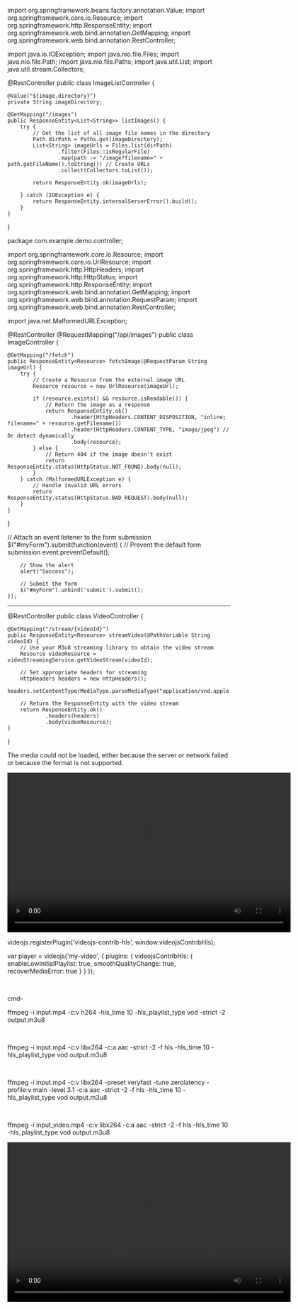 import org.springframework.beans.factory.annotation.Value;
import org.springframework.core.io.Resource;
import org.springframework.http.ResponseEntity;
import org.springframework.web.bind.annotation.GetMapping;
import org.springframework.web.bind.annotation.RestController;

import java.io.IOException;
import java.nio.file.Files;
import java.nio.file.Path;
import java.nio.file.Paths;
import java.util.List;
import java.util.stream.Collectors;

@RestController
public class ImageListController {

    @Value("${image.directory}")
    private String imageDirectory;

    @GetMapping("/images")
    public ResponseEntity<List<String>> listImages() {
        try {
            // Get the list of all image file names in the directory
            Path dirPath = Paths.get(imageDirectory);
            List<String> imageUrls = Files.list(dirPath)
                    .filter(Files::isRegularFile)
                    .map(path -> "/image?filename=" + path.getFileName().toString()) // Create URLs
                    .collect(Collectors.toList());

            return ResponseEntity.ok(imageUrls);

        } catch (IOException e) {
            return ResponseEntity.internalServerError().build();
        }
    }
}











 package com.example.demo.controller;

import org.springframework.core.io.Resource;
import org.springframework.core.io.UrlResource;
import org.springframework.http.HttpHeaders;
import org.springframework.http.HttpStatus;
import org.springframework.http.ResponseEntity;
import org.springframework.web.bind.annotation.GetMapping;
import org.springframework.web.bind.annotation.RequestParam;
import org.springframework.web.bind.annotation.RestController;

import java.net.MalformedURLException;

@RestController
@RequestMapping("/api/images")
public class ImageController {

    @GetMapping("/fetch")
    public ResponseEntity<Resource> fetchImage(@RequestParam String imageUrl) {
        try {
            // Create a Resource from the external image URL
            Resource resource = new UrlResource(imageUrl);

            if (resource.exists() && resource.isReadable()) {
                // Return the image as a response
                return ResponseEntity.ok()
                        .header(HttpHeaders.CONTENT_DISPOSITION, "inline; filename=" + resource.getFilename())
                        .header(HttpHeaders.CONTENT_TYPE, "image/jpeg") // Or detect dynamically
                        .body(resource);
            } else {
                // Return 404 if the image doesn't exist
                return ResponseEntity.status(HttpStatus.NOT_FOUND).body(null);
            }
        } catch (MalformedURLException e) {
            // Handle invalid URL errors
            return ResponseEntity.status(HttpStatus.BAD_REQUEST).body(null);
        }
    }
}
 
 
 
 // Attach an event listener to the form submission
    $("#myForm").submit(function(event) {
        // Prevent the default form submission
        event.preventDefault();
        
        // Show the alert
        alert("Success");

        // Submit the form
        $("#myForm").unbind('submit').submit();
    });
    
--------------------------------------------

@RestController
public class VideoController {

    @GetMapping("/stream/{videoId}")
    public ResponseEntity<Resource> streamVideo(@PathVariable String videoId) {
        // Use your M3u8 streaming library to obtain the video stream
        Resource videoResource = videoStreamingService.getVideoStream(videoId);

        // Set appropriate headers for streaming
        HttpHeaders headers = new HttpHeaders();
        headers.setContentType(MediaType.parseMediaType("application/vnd.apple.mpegurl"));

        // Return the ResponseEntity with the video stream
        return ResponseEntity.ok()
                .headers(headers)
                .body(videoResource);
    }
}




<!DOCTYPE html>
<html lang="en">
<head>
    <meta charset="UTF-8">
    <meta name="viewport" content="width=device-width, initial-scale=1.0">
    <title>JW Player Example</title>
    <!-- Include JW Player library -->
    <script src="https://cdn.jwplayer.com/libraries/your-jwplayer-version/jwplayer.js"></script>
</head>
<body>

<!-- JW Player container -->
<div id="jwplayer"></div>

<script>
    // Initialize JW Player
    jwplayer("jwplayer").setup({
        file: "path/to/your-local-video.m3u8",
        width: "100%",
        aspectratio: "16:9", // Adjust this based on your video aspect ratio
        autostart: false, // Set to true if you want the video to start playing automatically
    });
</script>

</body>
</html>



The media could not be loaded, either because the server or network failed or because the format is not supported.



<!DOCTYPE html>
<html lang="en">
<head>
  <meta charset="UTF-8">
  <meta name="viewport" content="width=device-width, initial-scale=1.0">
  <link href="https://unpkg.com/video.js/dist/video-js.css" rel="stylesheet">
  <script src="https://unpkg.com/video.js/dist/video.js"></script>
  <script src="https://unpkg.com/videojs-contrib-hls/dist/videojs-contrib-hls.js"></script>
</head>
<body>




  <video id="my-video" class="video-js" controls preload="auto" width="640" height="360">
    <source src="your_playlist.m3u8" type="application/x-mpegURL">
  </video>

videojs.registerPlugin('videojs-contrib-hls', window.videojsContribHls);

var player = videojs('my-video', {
  plugins: {
    videojsContribHls: {
      enableLowInitialPlaylist: true,
      smoothQualityChange: true,
      recoverMediaError: true
    }
  }
});


</br>

cmd-

ffmpeg -i input.mp4 -c:v h264 -hls_time 10 -hls_playlist_type vod -strict -2 output.m3u8

</br>

ffmpeg -i input.mp4 -c:v libx264 -c:a aac -strict -2 -f hls -hls_time 10 -hls_playlist_type vod output.m3u8

</br>

ffmpeg -i input.mp4 -c:v libx264 -preset veryfast -tune zerolatency -profile:v main -level 3.1 -c:a aac -strict -2 -f hls -hls_time 10 -hls_playlist_type vod output.m3u8


</br>


ffmpeg -i input_video.mp4 -c:v libx264 -c:a aac -strict -2 -f hls -hls_time 10 -hls_playlist_type vod output.m3u8



<!DOCTYPE html>
<html lang="en">
<head>
  <meta charset="UTF-8">
  <meta name="viewport" content="width=device-width, initial-scale=1.0">
  <title>M3U8 Video Player</title>

  <!-- Include Hls.js for better compatibility with HLS -->
  <script src="https://cdn.jsdelivr.net/npm/hls.js@latest"></script>
</head>
<body>

<video id="videoPlayer" width="640" height="360" controls>
  <!-- Replace 'YOUR_M3U8_URL' with the actual URL of your .m3u8 file -->
  <source src="YOUR_M3U8_URL" type="application/vnd.apple.mpegurl">
  Your browser does not support the video tag.
</video>

<script>
</br></br>
  const video = document.getElementById('videoPlayer');

  if (Hls.isSupported()) {
    const hls = new Hls();
    hls.loadSource('test/test.m3u8');
    hls.attachMedia(video);
  } else if (video.canPlayType('application/vnd.apple.mpegurl')) {
    // Use the native HLS support if available
    video.src = 'YOUR_M3U8_URL';
  } else {
    console.error('HLS is not supported on this browser.');
  }
    </br></br>
</script>

</body>
</html>
